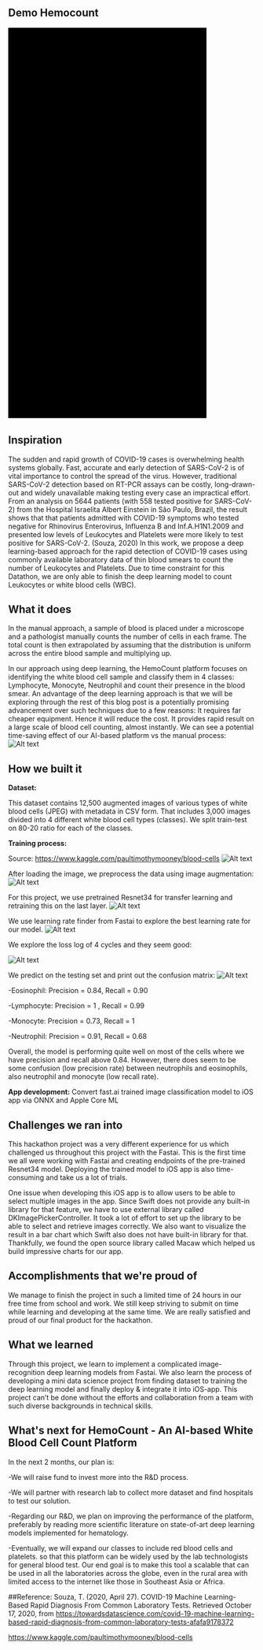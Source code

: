 ## Demo Hemocount

![Demo](./Gif/demo3.gif)

## Inspiration
The sudden and rapid growth of COVID-19 cases is overwhelming health systems globally. Fast, accurate and early detection of SARS-CoV-2 is of vital importance to control the spread of the virus. However, traditional SARS-CoV-2 detection based on RT-PCR assays can be costly, long-drawn-out and widely unavailable making testing every case an impractical effort. From an analysis on 5644 patients (with 558 tested positive for SARS-CoV-2) from the Hospital Israelita Albert Einstein in São Paulo, Brazil, the result shows that  that patients admitted with COVID-19 symptoms who tested negative for Rhinovirus Enterovirus, Influenza B and Inf.A.H1N1.2009 and presented low levels of Leukocytes and Platelets were more likely to test positive for SARS-CoV-2. (Souza, 2020) In this work, we propose a deep learning-based approach for the rapid detection of COVID-19 cases using commonly available laboratory data of thin blood smears to count the number of Leukocytes and Platelets. Due to time constraint for this Datathon, we are only able to finish the deep learning model to count Leukocytes or white blood cells (WBC). 

## What it does
In the manual approach, a sample of blood is placed under a microscope and a pathologist manually counts the number of cells in each frame. The total count is then extrapolated by assuming that the distribution is uniform across the entire blood sample and multiplying up.

In our approach using deep learning, the HemoCount platform focuses on identifying the white blood cell sample and classify them in 4 classes: Lymphocyte, Monocyte, Neutrophil and count their presence in the blood smear. 
An advantage of the deep learning approach is that we will be exploring through the rest of this blog post is a potentially promising advancement over such techniques due to a few reasons:
It requires far cheaper equipment. Hence it will reduce the cost.
It provides rapid result on a large scale of blood cell counting, almost instantly.
We can see a potential time-saving effect of our AI-based platform vs the manual process:
![Alt text](https://challengepost-s3-challengepost.netdna-ssl.com/photos/production/software_photos/001/251/711/datas/original.png)


## How we built it
**Dataset:**

This dataset contains 12,500 augmented images of various types of white blood cells (JPEG) with metadata in CSV form. That includes 3,000 images divided into 4 different white blood cell types (classes). We split train-test on 80-20 ratio for each of the classes. 

**Training process:**

Source: https://www.kaggle.com/paultimothymooney/blood-cells
![Alt text](https://challengepost-s3-challengepost.netdna-ssl.com/photos/production/software_photos/001/251/824/datas/original.png)

After loading the image, we preprocess the data using image augmentation:
![Alt text](https://challengepost-s3-challengepost.netdna-ssl.com/photos/production/software_photos/001/251/823/datas/original.png)

For this project, we use pretrained Resnet34 for transfer learning and retraining this on the last layer.
![Alt text](https://challengepost-s3-challengepost.netdna-ssl.com/photos/production/software_photos/001/251/821/datas/original.png)

We use learning rate finder from Fastai to explore the best learning rate for our model.
![Alt text](https://challengepost-s3-challengepost.netdna-ssl.com/photos/production/software_photos/001/251/837/datas/original.png)

We explore the loss log of 4 cycles and they seem good:

![Alt text](https://challengepost-s3-challengepost.netdna-ssl.com/photos/production/software_photos/001/251/818/datas/original.png)

We predict on the testing set and print out the confusion matrix:
![Alt text](https://challengepost-s3-challengepost.netdna-ssl.com/photos/production/software_photos/001/251/817/datas/original.png)

-Eosinophil: Precision = 0.84, Recall = 0.90

-Lymphocyte: Precision = 1 , Recall = 0.99

-Monocyte: Precision = 0.73, Recall = 1

-Neutrophil: Precision = 0.91, Recall = 0.68

Overall, the model is performing quite well on most of the cells where we have precision and recall above 0.84.  However, there does seem to be some confusion (low precision rate) between neutrophils and eosinophils, also neutrophil and monocyte (low recall rate).

**App development:**
Convert fast.ai trained image classification model to iOS app via ONNX and Apple Core ML

## Challenges we ran into
This hackathon project was a very different experience for us which challenged us throughout this project with the Fastai. This is the first time we all were working with Fastai and creating endpoints of the pre-trained Resnet34 model. Deploying the trained model to iOS app is also time-consuming and take us a lot of trials. 

One issue when developing this iOS app is to allow users to be able to select multiple images in the app. Since Swift does not provide any built-in library for that feature, we have to use external library called DKImagePickerController. It took a lot of effort to set up the library to be able to select and retrieve images correctly.
We also want to visualize the result in a bar chart which Swift also does not have built-in library for that. Thankfully, we found the open source library called Macaw which helped us build impressive charts for our app. 
## Accomplishments that we're proud of
We manage to finish the project in such a limited time of 24 hours in our free time from school and work. We still keep striving to submit on time while learning and developing at the same time. We are really satisfied and proud of our final product for the hackathon.

## What we learned
Through this project, we learn to implement a complicated image-recognition deep learning models from Fastai. We also learn the process of developing a mini data science project from finding dataset to training the deep learning model and finally deploy & integrate it into iOS-app. This project can’t be done without the efforts and collaboration from a team with such diverse backgrounds in technical skills.

## What's next for HemoCount - An AI-based White Blood Cell Count Platform 
In the next 2 months, our plan is:

-We will raise fund to invest more into the R&D process.

-We will partner with research lab to collect more dataset and find hospitals to test our solution.

-Regarding our R&D, we plan on improving the performance of the platform, preferably by reading more scientific literature on state-of-art deep learning models implemented for hematology.

-Eventually, we will expand our classes to include red blood cells and platelets. so that this platform can be widely used by the lab technologists for general blood test. Our end goal is to make this tool a scalable that can be used in all the laboratories across the globe, even in the rural area with limited access to the internet like those in Southeast Asia or Africa.

##Reference:
Souza, T. (2020, April 27). COVID-19 Machine Learning-Based Rapid Diagnosis From Common Laboratory Tests. Retrieved October 17, 2020, from https://towardsdatascience.com/covid-19-machine-learning-based-rapid-diagnosis-from-common-laboratory-tests-afafa9178372

https://www.kaggle.com/paultimothymooney/blood-cells